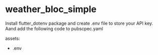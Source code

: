 # weather_bloc_simple

Install flutter_dotenv package and create .env file to store your API key. Aand add the following code to pubscpec.yaml

assets:
- .env
